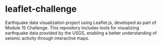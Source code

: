 # leaflet-challenge
Earthquake data visualization project using Leaflet.js, developed as part of Module 15 Challenge. This repository includes tools for visualizing earthquake data provided by the USGS, enabling a better understanding of seismic activity through interactive maps.
